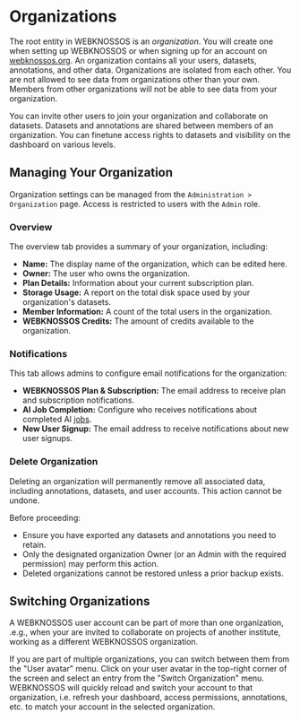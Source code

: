 # Organizations

The root entity in WEBKNOSSOS is an *organization*.
You will create one when setting up WEBKNOSSOS or when signing up for an account on [webknossos.org](https://webknossos.org).
An organization contains all your users, datasets, annotations, and other data.
Organizations are isolated from each other.
You are not allowed to see data from organizations other than your own. 
Members from other organizations will not be able to see data from your organization.

You can invite other users to join your organization and collaborate on datasets. Datasets and annotations are shared between members of an organization. You can finetune access rights to datasets and visibility on the dashboard on various levels.

## Managing Your Organization

Organization settings can be managed from the `Administration > Organization` page. Access is restricted to users with the `Admin` role.

### Overview

The overview tab provides a summary of your organization, including:

- **Name:** The display name of the organization, which can be edited here.
- **Owner:** The user who owns the organization.
- **Plan Details:** Information about your current subscription plan.
- **Storage Usage:** A report on the total disk space used by your organization's datasets.
- **Member Information:** A count of the total users in the organization.
- **WEBKNOSSOS Credits:** The amount of credits available to the organization.

### Notifications

This tab allows admins to configure email notifications for the organization:

- **WEBKNOSSOS Plan & Subscription:** The email address to receive plan and subscription notifications.
- **AI Job Completion:** Configure who receives notifications about completed AI [jobs](../automation/jobs.md).
- **New User Signup:** The email address to receive notifications about new user signups.

### Delete Organization

Deleting an organization will permanently remove all associated data, including annotations, datasets, and user accounts. This action cannot be undone.

Before proceeding:  

- Ensure you have exported any datasets and annotations you need to retain.  
- Only the designated organization Owner (or an Admin with the required permission) may perform this action.  
- Deleted organizations cannot be restored unless a prior backup exists.  

## Switching Organizations
A WEBKNOSSOS user account can be part of more than one organization, .e.g., when your are invited to collaborate on projects of another institute, working as a different WEBKNOSSOS organization.

If you are part of multiple organizations, you can switch between them from the "User avatar" menu. 
Click on your user avatar in the top-right corner of the screen and select an entry from the "Switch Organization" menu.
WEBKNOSSOS will quickly reload and switch your account to that organization, i.e. refresh your dashboard, access permissions, annotations, etc. to match your account in the selected organization.